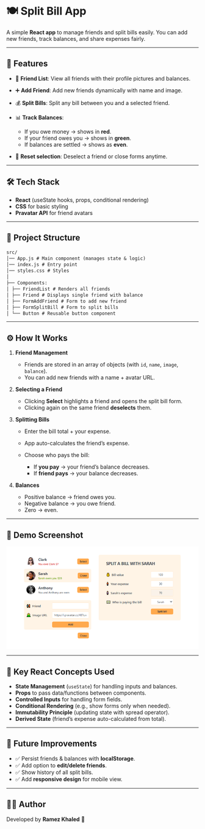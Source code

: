 # 🍽️ Split Bill App

A simple **React app** to manage friends and split bills easily. You can add new friends, track balances, and share expenses fairly.

---

## 🚀 Features

- 👥 **Friend List**: View all friends with their profile pictures and balances.
- ➕ **Add Friend**: Add new friends dynamically with name and image.
- 💰 **Split Bills**: Split any bill between you and a selected friend.

- 📊 **Track Balances**:

  - If you owe money → shows in **red**.
  - If your friend owes you → shows in **green**.
  - If balances are settled → shows as **even**.

- 🔄 **Reset selection**: Deselect a friend or close forms anytime.

---

## 🛠️ Tech Stack

- **React** (useState hooks, props, conditional rendering)
- **CSS** for basic styling
- **Pravatar API** for friend avatars

---

## 📂 Project Structure

```
src/
│── App.js # Main component (manages state & logic)
│── index.js # Entry point
│── styles.css # Styles
│
├── Components:
│ ├── FriendList # Renders all friends
│ ├── Friend # Displays single friend with balance
│ ├── FormAddFriend # Form to add new friend
│ ├── FormSplitBill # Form to split bills
│ └── Button # Reusable button component
```
---

## ⚙️ How It Works

1.  **Friend Management**

    - Friends are stored in an array of objects (with `id`, `name`, `image`, `balance`).
    - You can add new friends with a name + avatar URL.

2.  **Selecting a Friend**

    - Clicking **Select** highlights a friend and opens the split bill form.
    - Clicking again on the same friend **deselects** them.

3.  **Splitting Bills**

    - Enter the bill total + your expense.
    - App auto-calculates the friend’s expense.
    - Choose who pays the bill:

      - If **you pay** → your friend’s balance decreases.
      - If **friend pays** → your balance decreases.

4.  **Balances**

    - Positive balance → friend owes you.
    - Negative balance → you owe friend.
    - Zero → even.

---

## 📸 Demo Screenshot

<div align="center">
    <img src="public/demo.png" alt="Eat 'N Split">
</div>

---

## 🧠 Key React Concepts Used

- **State Management** (`useState`) for handling inputs and balances.
- **Props** to pass data/functions between components.
- **Controlled Inputs** for handling form fields.
- **Conditional Rendering** (e.g., show forms only when needed).
- **Immutability Principle** (updating state with spread operator).
- **Derived State** (friend’s expense auto-calculated from total).

---

## 🔮 Future Improvements

- ✅ Persist friends & balances with **localStorage**.
- ✅ Add option to **edit/delete friends**.
- ✅ Show history of all split bills.
- ✅ Add **responsive design** for mobile view.

---

## 👨‍💻 Author

Developed by **Ramez Khaled** 🚀
